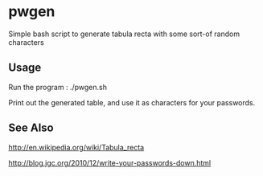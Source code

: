 pwgen
=====

Simple bash script to generate tabula recta with some sort-of random characters

Usage
-----
Run the program :
    ./pwgen.sh

Print out the generated table, and use it as characters for your passwords.

See Also
--------
<http://en.wikipedia.org/wiki/Tabula_recta>

<http://blog.jgc.org/2010/12/write-your-passwords-down.html>
